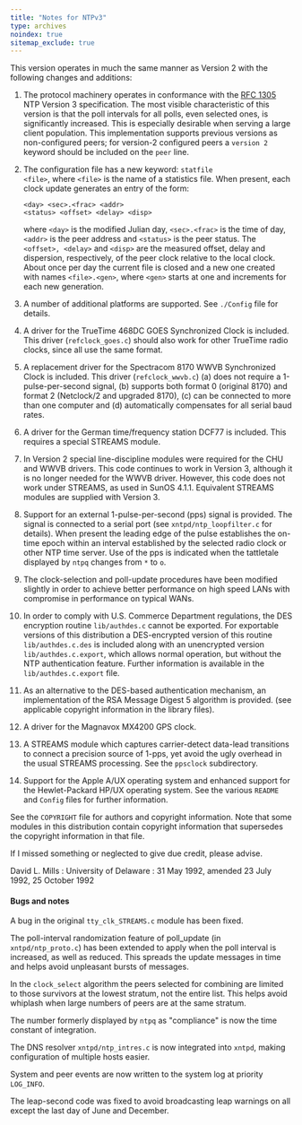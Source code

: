 ```yaml
---
title: "Notes for NTPv3"
type: archives
noindex: true 
sitemap_exclude: true
---
```


This version operates in much the same manner as Version 2 with the following changes and additions:

1. The protocol machinery operates in conformance with the [RFC 1305](/reflib/rfc/rfc1305/rfc1305b.pdf) NTP Version 3 specification. The most visible characteristic of this version is that the poll intervals for all polls, even selected ones, is significantly increased. This is especially desirable when serving a large client population. This implementation supports previous versions as non-configured peers; for version-2 configured peers a `version 2` keyword should be included on the `peer` line.

2. The configuration file has a new keyword: <code>statfile \<file></code>, where <code>\<file></code> is the name of a statistics file. When present, each clock update generates an entry of the form:

   <code>\<day> \<sec>.\<frac> \<addr> \<status> \<offset> \<delay> \<disp></code>

   where <code>\<day></code> is the modified Julian day, <code>\<sec>.\<frac></code> is the time of day, <code>\<addr></code> is the peer address and <code>\<status></code> is the peer status. The <code>\<offset>, \<delay></code> and <code>\<disp></code> are the measured offset, delay and dispersion, respectively, of the peer clock relative to the local clock. About once per day the current file is closed and a new one created with names <code>\<file>.\<gen></code>, where <code>\<gen></code> starts at one and increments for each new generation.

3. A number of additional platforms are supported. See `./Config` file for details.

4. A driver for the TrueTime 468DC GOES Synchronized Clock is included. This driver (`refclock_goes.c`) should also work for other TrueTime radio clocks, since all use the same format.

5. A replacement driver for the Spectracom 8170 WWVB Synchronized Clock is included. This driver (`refclock_wwvb.c`) (a) does not require a 1-pulse-per-second signal, (b) supports both format 0 (original 8170) and format 2 (Netclock/2 and upgraded 8170), (c) can be connected to more than one computer and (d) automatically compensates for all serial baud rates.

6. A driver for the German time/frequency station DCF77 is included. This requires a special STREAMS module.

7. In Version 2 special line-discipline modules were required for the CHU and WWVB drivers. This code continues to work in Version 3, although it is no longer needed for the WWVB driver. However, this code does not work under STREAMS, as used in SunOS 4.1.1. Equivalent STREAMS modules are supplied with Version 3.

8. Support for an external 1-pulse-per-second (pps) signal is provided. The signal is connected to a serial port (see `xntpd/ntp_loopfilter.c` for details). When present the leading edge of the pulse establishes the on-time epoch within an interval established by the selected radio clock or other NTP time server. Use of the pps is indicated when the tattletale displayed by `ntpq` changes from `*` to `o`.

9. The clock-selection and poll-update procedures have been modified slightly in order to achieve better performance on high speed LANs with compromise in performance on typical WANs.

10. In order to comply with U.S. Commerce Department regulations, the DES encryption routine `lib/authdes.c` cannot be exported. For exportable versions of this distribution a DES-encrypted version of this routine `lib/authdes.c.des` is included along with an unencrypted version `lib/authdes.c.export`, which allows normal operation, but without the NTP authentication feature. Further information is available in the `lib/authdes.c.export` file.

11. As an alternative to the DES-based authentication mechanism, an implementation of the RSA Message Digest 5 algorithm is provided. (see applicable copyright information in the library files).

12. A driver for the Magnavox MX4200 GPS clock.

13. A STREAMS module which captures carrier-detect data-lead transitions to connect a precision source of 1-pps, yet avoid the ugly overhead in the usual STREAMS processing. See the `ppsclock` subdirectory.

14. Support for the Apple A/UX operating system and enhanced support for the Hewlet-Packard HP/UX operating system. See the various `README` and `Config` files for further information.

See the `COPYRIGHT` file for authors and copyright information. Note that some modules in this distribution contain copyright information that supersedes the copyright information in that file.

If I missed something or neglected to give due credit, please advise.

David L. Mills
: University of Delaware
: 31 May 1992, amended 23 July 1992, 25 October 1992

#### Bugs and notes

A bug in the original `tty_clk_STREAMS.c` module has been fixed.

The poll-interval randomization feature of poll_update (in `xntpd/ntp_proto.c`) has been extended to apply when the poll interval is increased, as well as reduced. This spreads the update messages in time
and helps avoid unpleasant bursts of messages.

In the `clock_select` algorithm the peers selected for combining are limited to those survivors at the lowest stratum, not the entire list. This helps avoid whiplash when large numbers of peers are at the same
stratum.

The number formerly displayed by `ntpq` as "compliance" is now the time constant of integration.

The DNS resolver `xntpd/ntp_intres.c` is now integrated into `xntpd`, making configuration of multiple hosts easier.

System and peer events are now written to the system log at priority `LOG_INFO`.

The leap-second code was fixed to avoid broadcasting leap warnings on all except the last day of June and December.